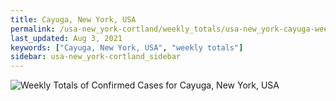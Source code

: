 ```yaml
---
title: Cayuga, New York, USA
permalink: /usa-new_york-cortland/weekly_totals/usa-new_york-cayuga-weekly_totals.html
last_updated: Aug 3, 2021
keywords: ["Cayuga, New York, USA", "weekly totals"]
sidebar: usa-new_york-cortland_sidebar
---
```


![Weekly Totals of Confirmed Cases for Cayuga, New York, USA](/covid_tracker/images/graphs/usa-new_york-cayuga-weekly_totals_graph.png)
